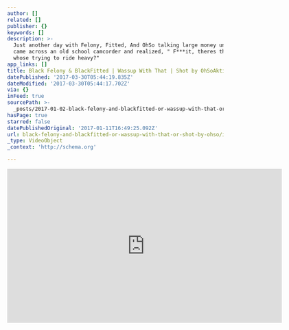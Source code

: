 ```yaml
---
author: []
related: []
publisher: {}
keywords: []
description: >-
  Just another day with Felony, Fitted, And OhSo talking large money until they
  came across an old school camcorder and realized, " F***it, theres the ride
  whose trying to ride heavy?"
app_links: []
title: Black Felony & BlackFitted | Wassup With That | Shot by OhSoAktive
datePublished: '2017-03-30T05:44:19.835Z'
dateModified: '2017-03-30T05:44:17.702Z'
via: {}
inFeed: true
sourcePath: >-
  _posts/2017-01-02-black-felony-and-blackfitted-or-wassup-with-that-or-shot-by-ohso.md
hasPage: true
starred: false
datePublishedOriginal: '2017-01-11T16:49:25.092Z'
url: black-felony-and-blackfitted-or-wassup-with-that-or-shot-by-ohso/index.html
_type: VideoObject
_context: 'http://schema.org'

---
```

<iframe src="https://cdn.embedly.com/widgets/media.html?src=https%3A%2F%2Fwww.youtube.com%2Fembed%2F47ExQayJS-s%3Ffeature%3Doembed&amp;url=http%3A%2F%2Fwww.youtube.com%2Fwatch%3Fv%3D47ExQayJS-s&amp;image=https%3A%2F%2Fi.ytimg.com%2Fvi%2F47ExQayJS-s%2Fhqdefault.jpg&amp;key=b7d04c9b404c499eba89ee7072e1c4f7&amp;type=text%2Fhtml&amp;schema=youtube" width="640" height="360" scrolling="no" frameborder="0" allowfullscreen="" style=""></iframe>